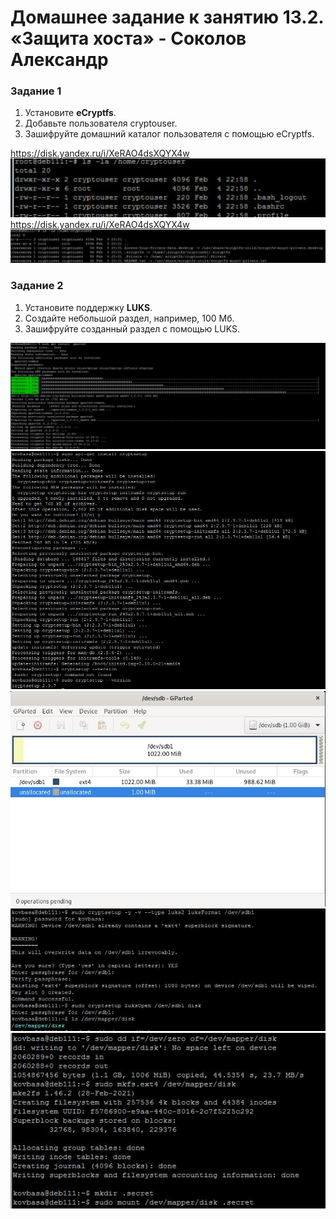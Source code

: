 # Домашнее задание к занятию 13.2. «Защита хоста» - Соколов Александр

### Задание 1

1. Установите **eCryptfs**.
2. Добавьте пользователя cryptouser.
3. Зашифруйте домашний каталог пользователя с помощью eCryptfs.

https://disk.yandex.ru/i/XeRAO4dsXQYX4w
![1-1](https://github.com/sakol86/netology/blob/ready/img/2023-07-06_11-08-52.png)
https://disk.yandex.ru/i/XeRAO4dsXQYX4w
![1-2](https://github.com/sakol86/netology/blob/ready/img/2023-07-06_11-10-12.png)


### Задание 2

1. Установите поддержку **LUKS**.
2. Создайте небольшой раздел, например, 100 Мб.
3. Зашифруйте созданный раздел с помощью LUKS.

![2-1](https://github.com/kovbasaad/13-2-homework/blob/main/img/2-1.JPG)
![2-2](https://github.com/kovbasaad/13-2-homework/blob/main/img/2-2.JPG)
![2-3](https://github.com/kovbasaad/13-2-homework/blob/main/img/2-3.JPG)
![2-4](https://github.com/kovbasaad/13-2-homework/blob/main/img/2-4.JPG)
![2-5](https://github.com/kovbasaad/13-2-homework/blob/main/img/2-5.JPG)
